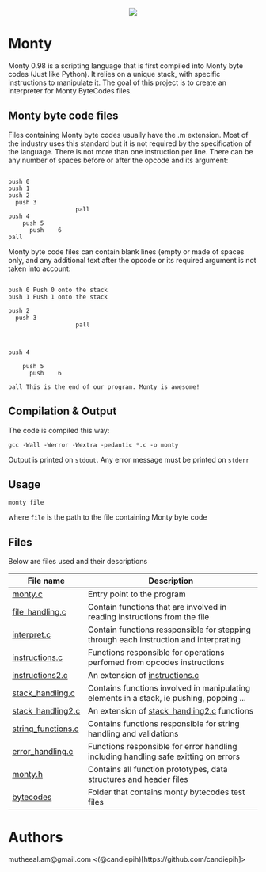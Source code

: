 <p align="center">
  <img src="https://user-images.githubusercontent.com/44834632/117828738-c709e200-b27a-11eb-985b-2ef7076bff49.png">
</p>

<h1>Monty</h1>

Monty 0.98 is a scripting language that is first compiled into Monty byte codes (Just like Python). It relies on a unique stack, with specific instructions to manipulate it. The goal of this project is to create an interpreter for Monty ByteCodes files.

<h2>Monty byte code files</h2>
Files containing Monty byte codes usually have the .m extension. Most of the industry uses this standard but it is not required by the specification of the language. There is not more than one instruction per line. There can be any number of spaces before or after the opcode and its argument:

```monty

push 0
push 1
push 2
  push 3
                   pall    
push 4
    push 5    
      push    6        
pall

```
Monty byte code files can contain blank lines (empty or made of spaces only, and any additional text after the opcode or its required argument is not taken into account:

```monty

push 0 Push 0 onto the stack
push 1 Push 1 onto the stack

push 2
  push 3
                   pall    


                          
push 4

    push 5    
      push    6        

pall This is the end of our program. Monty is awesome!

```
<h2>Compilation & Output</h2>
The code is compiled this way:

`gcc -Wall -Werror -Wextra -pedantic *.c -o monty`

Output is printed on `stdout`. 
Any error message must be printed on `stderr`

<h2>Usage</h2>

`monty file`

where `file` is the path to the file containing Monty byte code

<h2>Files</h2>
Below are files used and their descriptions

| File name                                                                      | Description |
| ---------------------------------------------------------------------------    | ----------- |
|     [monty.c](../monty/blob/main/monty.c)                                      | Entry point to the program      |
|     [file_handling.c](../monty/blob/main/file_handling.c)                      | Contain functions that are involved in reading instructions from the file     |
|     [interpret.c](../monty/blob/main/interpret.c)                              | Contain functions ressponsible for stepping through each instruction and interprating |
|     [instructions.c](../monty/blob/main/instructions.c)                        | Functions responsible for operations perfomed from opcodes instructions |
|     [instructions2.c](../monty/blob/main/instructions2.c)                      | An extension of [instructions.c](../monty/blob/main/instructions.c) |
|     [stack_handling.c](../monty/blob/main/stack_handling.c)                    | Contains functions involved in manipulating elements in a stack, ie pushing, popping ... |
|     [stack_handling2.c](../monty/blob/main/stack_handling2.c)                  | An extension of [stack_handling2.c](../monty/blob/main/stack_handling2.c) functions |
|     [string_functions.c](../monty/blob/main/string_functions.c)                | Contains functions responsible for string handling and validations |
|     [error_handling.c](../monty/blob/main/error_handling.c)                    | Functions responsible for error handling including handling safe exitting on errors |
|     [monty.h](../monty/blob/main/monty.h)                                      | Contains all function prototypes, data structures and header files |
|     [bytecodes](../monty/tree/main/bytecodes)                                  | Folder that contains monty bytecodes test files |

<h1>Authors</h1>
mutheeal.am@gmail.com <(@candiepih)[https://github.com/candiepih]>

